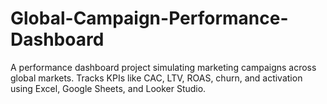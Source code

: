 # Global-Campaign-Performance-Dashboard
A performance dashboard project simulating marketing campaigns across global markets. Tracks KPIs like CAC, LTV, ROAS, churn, and activation using Excel, Google Sheets, and Looker Studio.
